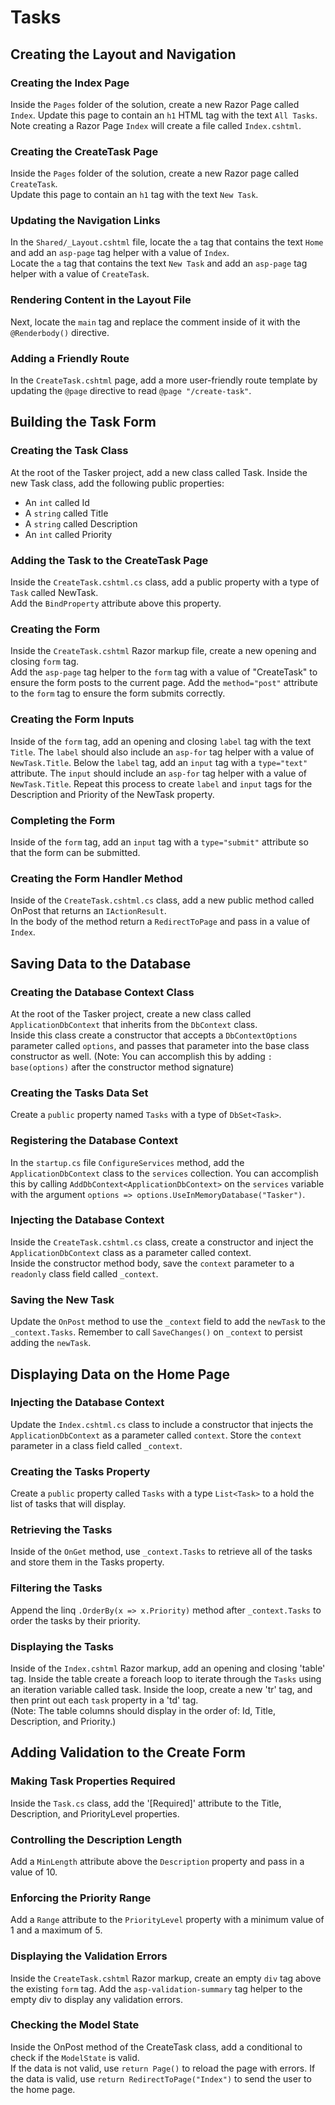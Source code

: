 # Tasks

## Creating the Layout and Navigation

### Creating the Index Page
Inside the `Pages` folder of the solution, create a new Razor Page called `Index`. 
Update this page to contain an `h1` HTML tag with the text `All Tasks`. Note creating a Razor Page `Index` will create a file called `Index.cshtml`.

### Creating the CreateTask Page
Inside the `Pages` folder of the solution, create a new Razor page called `CreateTask`.  
Update this page to contain an `h1` tag with the text `New Task`.

### Updating the Navigation Links
In the `Shared/_Layout.cshtml` file, locate the `a` tag that contains the text `Home` and add an `asp-page` tag helper with a value of `Index`.  
Locate the `a` tag that contains the text `New Task` and add an `asp-page` tag helper with a value of `CreateTask`.

### Rendering Content in the Layout File
Next, locate the `main` tag and replace the comment inside of it with the `@Renderbody()` directive.

### Adding a Friendly Route
In the `CreateTask.cshtml` page, add a more user-friendly route template by updating the `@page` directive to read `@page "/create-task"`.

## Building the Task Form

### Creating the Task Class
At the root of the Tasker project, add a new class called Task. Inside the new Task class, add the following public properties:
* An `int` called Id
* A `string` called Title
* A `string` called Description
* An `int` called Priority

### Adding the Task to the CreateTask Page
Inside the `CreateTask.cshtml.cs` class, add a public property with a type of `Task` called NewTask.  
Add the `BindProperty` attribute above this property.

### Creating the Form
Inside the `CreateTask.cshtml` Razor markup file, create a new opening and closing `form` tag.  
Add the `asp-page` tag helper to the `form` tag with a value of "CreateTask" to ensure the form posts to the current page.
Add the `method="post"` attribute to the `form` tag to ensure the form submits correctly.

### Creating the Form Inputs
Inside of the `form` tag, add an opening and closing `label` tag with the text `Title`.  The `label` should also include an `asp-for` tag helper with a value of `NewTask.Title`.
Below the `label` tag, add an `input` tag with a `type="text"` attribute.  The `input` should include an `asp-for` tag helper with a value of `NewTask.Title`.
Repeat this process to create `label` and `input` tags for the Description and Priority of the NewTask property.

### Completing the Form
Inside of the `form` tag, add an `input` tag with a `type="submit"` attribute so that the form can be submitted.

### Creating the Form Handler Method
Inside of the `CreateTask.cshtml.cs` class, add a new public method called OnPost that returns an `IActionResult`.  
In the body of the method return a `RedirectToPage` and pass in a value of `Index`.

## Saving Data to the Database

### Creating the Database Context Class
At the root of the Tasker project, create a new class called `ApplicationDbContext` that inherits from the `DbContext` class.  
Inside this class create a constructor that accepts a `DbContextOptions` parameter called `options`, and passes that parameter into the base class constructor as well.
(Note: You can accomplish this by adding `: base(options)` after the constructor method signature)

### Creating the Tasks Data Set
Create a `public` property named `Tasks` with a type of `DbSet<Task>`.  

### Registering the Database Context
In the `startup.cs` file `ConfigureServices` method, add the `ApplicationDbContext` class to the `services` collection.
You can accomplish this by calling `AddDbContext<ApplicationDbContext>` on the `services` variable with the argument `options => options.UseInMemoryDatabase("Tasker")`.

### Injecting the Database Context
Inside the `CreateTask.cshtml.cs` class, create a constructor and inject the `ApplicationDbContext` class as a parameter called context.  
Inside the constructor method body, save the `context` parameter to a `readonly` class field called `_context`.

### Saving the New Task
Update the `OnPost` method to use the `_context` field to add the `newTask` to the `_context.Tasks`.
Remember to call `SaveChanges()` on `_context` to persist adding the `newTask`.

## Displaying Data on the Home Page

### Injecting the Database Context
Update the `Index.cshtml.cs` class to include a constructor that injects the `ApplicationDbContext` as a parameter called `context`.
Store the `context` parameter in a class field called `_context`.

### Creating the Tasks Property
Create a `public` property called `Tasks` with a type `List<Task>` to a hold the list of tasks that will display.

### Retrieving the Tasks
Inside of the `OnGet` method, use `_context.Tasks` to retrieve all of the tasks and store them in the Tasks property.

### Filtering the Tasks
Append the linq `.OrderBy(x => x.Priority)` method after `_context.Tasks` to order the tasks by their priority.

### Displaying the Tasks
Inside of the `Index.cshtml` Razor markup, add an opening and closing 'table' tag.
Inside the table create a foreach loop to iterate through the `Tasks` using an iteration variable called task.
Inside the loop, create a new 'tr' tag, and then print out each `task` property in a 'td' tag.  
(Note: The table columns should display in the order of: Id, Title, Description, and Priority.)


## Adding Validation to the Create Form

### Making Task Properties Required
Inside the `Task.cs` class, add the '[Required]' attribute to the Title, Description, and PriorityLevel properties.

### Controlling the Description Length
Add a `MinLength` attribute above the `Description` property and pass in a value of 10.

### Enforcing the Priority Range
Add a `Range` attribute to the `PriorityLevel` property with a minimum value of 1 and a maximum of 5.

### Displaying the Validation Errors
Inside the `CreateTask.cshtml` Razor markup, create an empty `div` tag above the existing `form` tag.
Add the `asp-validation-summary` tag helper to the empty div to display any validation errors.

### Checking the Model State
Inside the OnPost method of the CreateTask class, add a conditional to check if the `ModelState` is valid.  
If the data is not valid, use `return Page()` to reload the page with errors.
If the data is valid, use `return RedirectToPage("Index")` to send the user to the home page.



